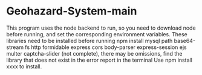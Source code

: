 # Geohazard-System-main
This program uses the node backend to run, so you need to download node before running, and set the corresponding environment variables. These libraries need to be installed before running 
npm install mysql path base64-stream fs http formidable express cors body-parser express-session ejs multer captcha-slider
(not complete), there may be omissions, find the library that does not exist in the error report in the terminal Use npm install xxxx to install.
